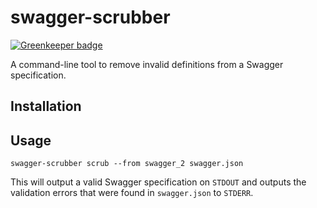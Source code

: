 # swagger-scrubber

[![Greenkeeper badge](https://badges.greenkeeper.io/bobvanderlinden/swagger-scrubber.svg)](https://greenkeeper.io/)

A command-line tool to remove invalid definitions from a Swagger specification.

## Installation

## Usage

```
swagger-scrubber scrub --from swagger_2 swagger.json
```

This will output a valid Swagger specification on `STDOUT` and outputs the validation errors that were found in `swagger.json` to `STDERR`.
